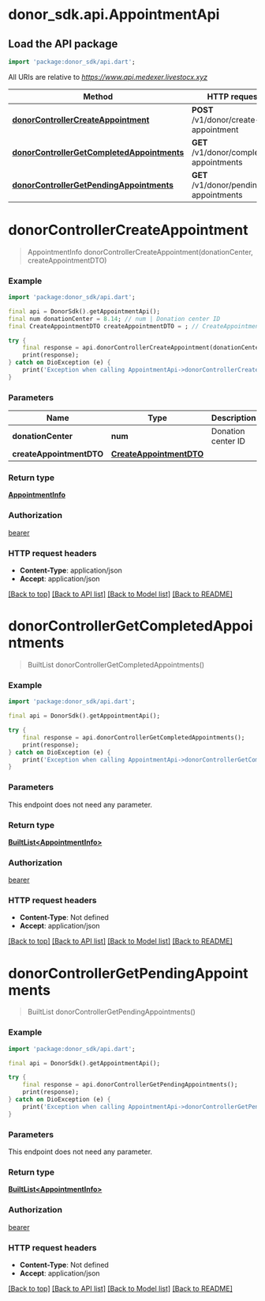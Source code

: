 # donor_sdk.api.AppointmentApi

## Load the API package
```dart
import 'package:donor_sdk/api.dart';
```

All URIs are relative to *https://www.api.medexer.livestocx.xyz*

Method | HTTP request | Description
------------- | ------------- | -------------
[**donorControllerCreateAppointment**](AppointmentApi.md#donorcontrollercreateappointment) | **POST** /v1/donor/create-appointment | 
[**donorControllerGetCompletedAppointments**](AppointmentApi.md#donorcontrollergetcompletedappointments) | **GET** /v1/donor/completed-appointments | 
[**donorControllerGetPendingAppointments**](AppointmentApi.md#donorcontrollergetpendingappointments) | **GET** /v1/donor/pending-appointments | 


# **donorControllerCreateAppointment**
> AppointmentInfo donorControllerCreateAppointment(donationCenter, createAppointmentDTO)



### Example
```dart
import 'package:donor_sdk/api.dart';

final api = DonorSdk().getAppointmentApi();
final num donationCenter = 8.14; // num | Donation center ID
final CreateAppointmentDTO createAppointmentDTO = ; // CreateAppointmentDTO | 

try {
    final response = api.donorControllerCreateAppointment(donationCenter, createAppointmentDTO);
    print(response);
} catch on DioException (e) {
    print('Exception when calling AppointmentApi->donorControllerCreateAppointment: $e\n');
}
```

### Parameters

Name | Type | Description  | Notes
------------- | ------------- | ------------- | -------------
 **donationCenter** | **num**| Donation center ID | 
 **createAppointmentDTO** | [**CreateAppointmentDTO**](CreateAppointmentDTO.md)|  | 

### Return type

[**AppointmentInfo**](AppointmentInfo.md)

### Authorization

[bearer](../README.md#bearer)

### HTTP request headers

 - **Content-Type**: application/json
 - **Accept**: application/json

[[Back to top]](#) [[Back to API list]](../README.md#documentation-for-api-endpoints) [[Back to Model list]](../README.md#documentation-for-models) [[Back to README]](../README.md)

# **donorControllerGetCompletedAppointments**
> BuiltList<AppointmentInfo> donorControllerGetCompletedAppointments()



### Example
```dart
import 'package:donor_sdk/api.dart';

final api = DonorSdk().getAppointmentApi();

try {
    final response = api.donorControllerGetCompletedAppointments();
    print(response);
} catch on DioException (e) {
    print('Exception when calling AppointmentApi->donorControllerGetCompletedAppointments: $e\n');
}
```

### Parameters
This endpoint does not need any parameter.

### Return type

[**BuiltList&lt;AppointmentInfo&gt;**](AppointmentInfo.md)

### Authorization

[bearer](../README.md#bearer)

### HTTP request headers

 - **Content-Type**: Not defined
 - **Accept**: application/json

[[Back to top]](#) [[Back to API list]](../README.md#documentation-for-api-endpoints) [[Back to Model list]](../README.md#documentation-for-models) [[Back to README]](../README.md)

# **donorControllerGetPendingAppointments**
> BuiltList<AppointmentInfo> donorControllerGetPendingAppointments()



### Example
```dart
import 'package:donor_sdk/api.dart';

final api = DonorSdk().getAppointmentApi();

try {
    final response = api.donorControllerGetPendingAppointments();
    print(response);
} catch on DioException (e) {
    print('Exception when calling AppointmentApi->donorControllerGetPendingAppointments: $e\n');
}
```

### Parameters
This endpoint does not need any parameter.

### Return type

[**BuiltList&lt;AppointmentInfo&gt;**](AppointmentInfo.md)

### Authorization

[bearer](../README.md#bearer)

### HTTP request headers

 - **Content-Type**: Not defined
 - **Accept**: application/json

[[Back to top]](#) [[Back to API list]](../README.md#documentation-for-api-endpoints) [[Back to Model list]](../README.md#documentation-for-models) [[Back to README]](../README.md)

